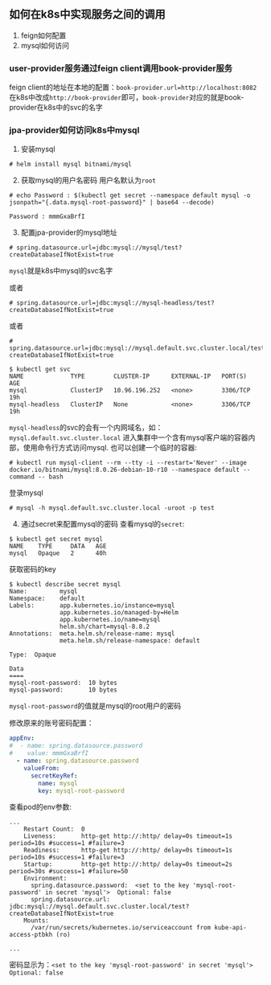 ## 如何在k8s中实现服务之间的调用
1. feign如何配置
2. mysql如何访问

### user-provider服务通过feign client调用book-provider服务
feign client的地址在本地的配置：`book-provider.url=http://localhost:8082`
在k8s中改成`http://book-provider`即可，`book-provider`对应的就是book-provider在k8s中的svc的名字



### jpa-provider如何访问k8s中mysql
1. 安装mysql
```shell
# helm install mysql bitnami/mysql

```

2. 获取mysql的用户名密码
用户名默认为`root`
```shell
# echo Password : $(kubectl get secret --namespace default mysql -o jsonpath="{.data.mysql-root-password}" | base64 --decode)

Password : mmmGxaBrfI

```

3. 配置jpa-provider的mysql地址
```shell
# spring.datasource.url=jdbc:mysql://mysql/test?createDatabaseIfNotExist=true
```
`mysql`就是k8s中mysql的svc名字

或者
```shell
# spring.datasource.url=jdbc:mysql://mysql-headless/test?createDatabaseIfNotExist=true
```
或者
```shell
# spring.datasource.url=jdbc:mysql://mysql.default.svc.cluster.local/test?createDatabaseIfNotExist=true
```

```
$ kubectl get svc
NAME             TYPE        CLUSTER-IP      EXTERNAL-IP   PORT(S)        AGE
mysql            ClusterIP   10.96.196.252   <none>        3306/TCP       19h
mysql-headless   ClusterIP   None            <none>        3306/TCP       19h
```

`mysql-headless`的svc的会有一个内网域名，如：`mysql.default.svc.cluster.local`
进入集群中一个含有mysql客户端的容器内部，使用命令行方式访问mysql.
也可以创建一个临时的容器:
```shell
# kubectl run mysql-client --rm --tty -i --restart='Never' --image  docker.io/bitnami/mysql:8.0.26-debian-10-r10 --namespace default --command -- bash
```
登录mysql
```shell
# mysql -h mysql.default.svc.cluster.local -uroot -p test
```

4. 通过secret来配置mysql的密码
    查看mysql的`secret`:
```shell
$ kubectl get secret mysql
NAME    TYPE     DATA   AGE
mysql   Opaque   2      40h
```
获取密码的key
```shell
$ kubectl describe secret mysql
Name:         mysql
Namespace:    default
Labels:       app.kubernetes.io/instance=mysql
              app.kubernetes.io/managed-by=Helm
              app.kubernetes.io/name=mysql
              helm.sh/chart=mysql-8.8.2
Annotations:  meta.helm.sh/release-name: mysql
              meta.helm.sh/release-namespace: default

Type:  Opaque

Data
====
mysql-root-password:  10 bytes
mysql-password:       10 bytes

```
`mysql-root-password`的值就是mysql的root用户的密码

修改原来的账号密码配置：
```yaml
appEnv:
#  - name: spring.datasource.password
#    value: mmmGxaBrfI
  - name: spring.datasource.password
    valueFrom:
      secretKeyRef:
        name: mysql
        key: mysql-root-password
```
查看pod的env参数:
```shell
...
    Restart Count:  0
    Liveness:       http-get http://:http/ delay=0s timeout=1s period=10s #success=1 #failure=3
    Readiness:      http-get http://:http/ delay=0s timeout=1s period=10s #success=1 #failure=3
    Startup:        http-get http://:http/ delay=0s timeout=2s period=30s #success=1 #failure=50
    Environment:
      spring.datasource.password:  <set to the key 'mysql-root-password' in secret 'mysql'>  Optional: false
      spring.datasource.url:       jdbc:mysql://mysql.default.svc.cluster.local/test?createDatabaseIfNotExist=true
    Mounts:
      /var/run/secrets/kubernetes.io/serviceaccount from kube-api-access-ptbkh (ro)

...
```
密码显示为：`<set to the key 'mysql-root-password' in secret 'mysql'>  Optional: false`

